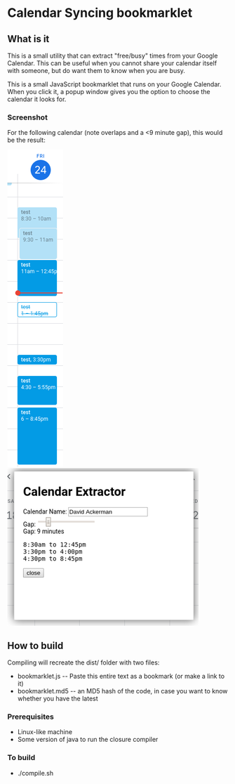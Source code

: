 # Calendar Syncing bookmarklet

## What is it

This is a small utility that can extract "free/busy" times from your
Google Calendar. This can be useful when you cannot share your
calendar itself with someone, but do want them to know when you are
busy.

This is a small JavaScript bookmarklet that runs on your Google
Calendar.  When you click it, a popup window gives you the option to
choose the calendar it looks for.

### Screenshot
For the following calendar (note overlaps and a <9 minute gap), this would be the result:

![Calendar](entries.png) ![Extractor window](extractor_window.png)


## How to build
Compiling will recreate the dist/ folder with two files:
* bookmarklet.js  -- Paste this entire text as a bookmark (or make a link to it)
* bookmarklet.md5 -- an MD5 hash of the code, in case you want to know whether you have the latest

### Prerequisites
* Linux-like machine
* Some version of java to run the closure compiler

### To build
* ./compile.sh
